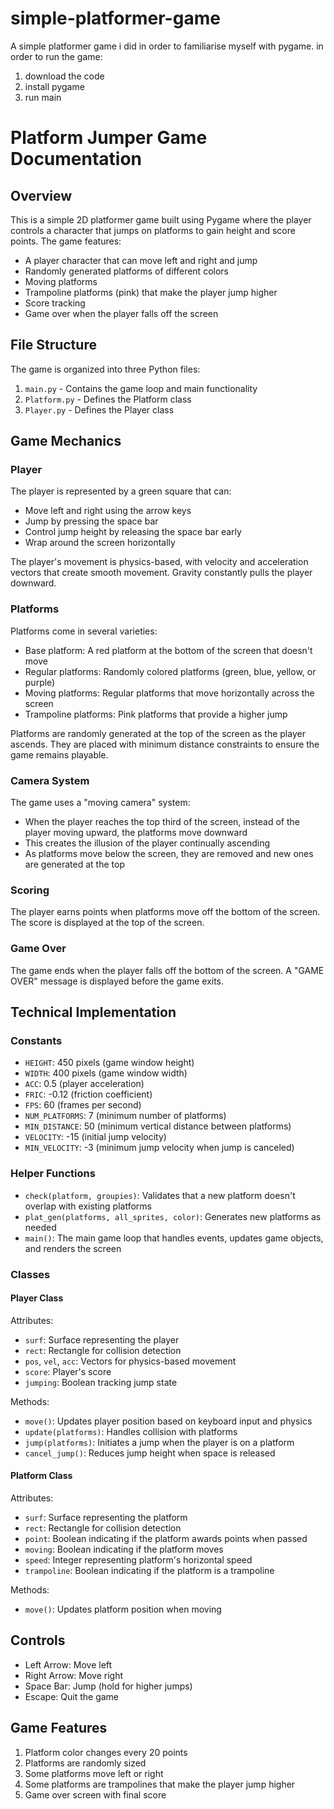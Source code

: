 # simple-platformer-game
A simple platformer game i did in order to familiarise myself with pygame.
in order to run the game:
1. download the code
2. install pygame
3. run main

# Platform Jumper Game Documentation

## Overview

This is a simple 2D platformer game built using Pygame where the player controls a character that jumps on platforms to gain height and score points. The game features:

- A player character that can move left and right and jump
- Randomly generated platforms of different colors
- Moving platforms
- Trampoline platforms (pink) that make the player jump higher
- Score tracking
- Game over when the player falls off the screen

## File Structure

The game is organized into three Python files:
1. `main.py` - Contains the game loop and main functionality
2. `Platform.py` - Defines the Platform class
3. `Player.py` - Defines the Player class

## Game Mechanics

### Player

The player is represented by a green square that can:
- Move left and right using the arrow keys
- Jump by pressing the space bar
- Control jump height by releasing the space bar early
- Wrap around the screen horizontally

The player's movement is physics-based, with velocity and acceleration vectors that create smooth movement. Gravity constantly pulls the player downward.

### Platforms

Platforms come in several varieties:
- Base platform: A red platform at the bottom of the screen that doesn't move
- Regular platforms: Randomly colored platforms (green, blue, yellow, or purple)
- Moving platforms: Regular platforms that move horizontally across the screen
- Trampoline platforms: Pink platforms that provide a higher jump

Platforms are randomly generated at the top of the screen as the player ascends. They are placed with minimum distance constraints to ensure the game remains playable.

### Camera System

The game uses a "moving camera" system:
- When the player reaches the top third of the screen, instead of the player moving upward, the platforms move downward
- This creates the illusion of the player continually ascending
- As platforms move below the screen, they are removed and new ones are generated at the top

### Scoring

The player earns points when platforms move off the bottom of the screen. The score is displayed at the top of the screen.

### Game Over

The game ends when the player falls off the bottom of the screen. A "GAME OVER" message is displayed before the game exits.

## Technical Implementation

### Constants

- `HEIGHT`: 450 pixels (game window height)
- `WIDTH`: 400 pixels (game window width)
- `ACC`: 0.5 (player acceleration)
- `FRIC`: -0.12 (friction coefficient)
- `FPS`: 60 (frames per second)
- `NUM_PLATFORMS`: 7 (minimum number of platforms)
- `MIN_DISTANCE`: 50 (minimum vertical distance between platforms)
- `VELOCITY`: -15 (initial jump velocity)
- `MIN_VELOCITY`: -3 (minimum jump velocity when jump is canceled)

### Helper Functions

- `check(platform, groupies)`: Validates that a new platform doesn't overlap with existing platforms
- `plat_gen(platforms, all_sprites, color)`: Generates new platforms as needed
- `main()`: The main game loop that handles events, updates game objects, and renders the screen

### Classes

#### Player Class

Attributes:
- `surf`: Surface representing the player
- `rect`: Rectangle for collision detection
- `pos`, `vel`, `acc`: Vectors for physics-based movement
- `score`: Player's score
- `jumping`: Boolean tracking jump state

Methods:
- `move()`: Updates player position based on keyboard input and physics
- `update(platforms)`: Handles collision with platforms
- `jump(platforms)`: Initiates a jump when the player is on a platform
- `cancel_jump()`: Reduces jump height when space is released

#### Platform Class

Attributes:
- `surf`: Surface representing the platform
- `rect`: Rectangle for collision detection
- `point`: Boolean indicating if the platform awards points when passed
- `moving`: Boolean indicating if the platform moves
- `speed`: Integer representing platform's horizontal speed
- `trampoline`: Boolean indicating if the platform is a trampoline

Methods:
- `move()`: Updates platform position when moving

## Controls

- Left Arrow: Move left
- Right Arrow: Move right
- Space Bar: Jump (hold for higher jumps)
- Escape: Quit the game

## Game Features

1. Platform color changes every 20 points
2. Platforms are randomly sized
3. Some platforms move left or right
4. Some platforms are trampolines that make the player jump higher
5. Game over screen with final score

